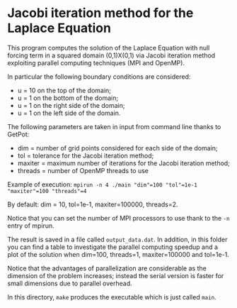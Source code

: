 # Jacobi iteration method for the Laplace Equation #

This program computes the solution of the Laplace Equation with null forcing term in a squared domain (0,1)X(0,1) via Jacobi iteration method exploiting parallel computing techniques (MPI and OpenMP).

In particular the following boundary conditions are considered:
- u = 10 on the top of the domain;
- u = 1 on the bottom of the domain;
- u = 1 on the right side of the domain;
- u = 1 on the left side of the domain.

The following parameters are taken in input from command line thanks to GetPot:
- dim = number of grid points considered for each side of the domain;
- tol = tolerance for the Jacobi iteration method;
- maxiter = maximum number of iterations for the Jacobi iteration method;
- threads = number of OpenMP threads to use

Example of execution: `mpirun -n 4 ./main "dim"=100 "tol"=1e-1 "maxiter"=100 "threads"=4`

By default: dim = 10, tol=1e-1, maxiter=100000, threads=2.

Notice that you can set the number of MPI processors to use thank to the `-n` entry of mpirun.

The result is saved in a file called `output_data.dat`.
In addition, in this folder you can find a table to investigate the parallel computing speedup and a plot of the solution when dim=100, threads=1, maxiter=100000 and tol=1e-1. 

Notice that the advantages of parallelization are considerable as the dimension of the problem increases; instead the serial version is faster for small dimensions due to parallel overhead.

In this directory, `make` produces the executable which is just called `main`.
